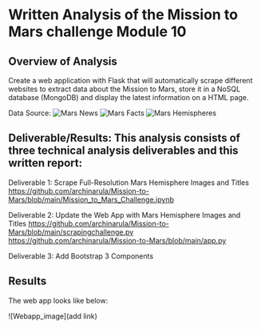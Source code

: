 # Written Analysis of the Mission to Mars challenge Module 10

## Overview of Analysis
Create a web application with Flask that will automatically scrape different websites to extract data about the Mission to Mars, store it in a NoSQL database (MongoDB) and display the latest information on a HTML page. 

Data Source: 
![Mars News](https://mars.nasa.gov/news/?page=0&per_page=40&order=publish_date+desc%2Ccreated_at+desc&search=&category=19%2C165%2C184%2C204&blank_scope=Latest)
![Mars Facts](https://space-facts.com/mars/)
![Mars Hemispheres](https://astrogeology.usgs.gov/search/results?q=hemisphere+enhanced&k1=target&v1=Mars)


## Deliverable/Results: This analysis consists of three technical analysis deliverables and this written report:

Deliverable 1: Scrape Full-Resolution Mars Hemisphere Images and Titles
https://github.com/archinarula/Mission-to-Mars/blob/main/Mission_to_Mars_Challenge.ipynb

Deliverable 2: Update the Web App with Mars Hemisphere Images and Titles
https://github.com/archinarula/Mission-to-Mars/blob/main/scrapingchallenge.py
https://github.com/archinarula/Mission-to-Mars/blob/main/app.py

Deliverable 3: Add Bootstrap 3 Components


## Results

The web app looks like below:

![Webapp_image](add link)
